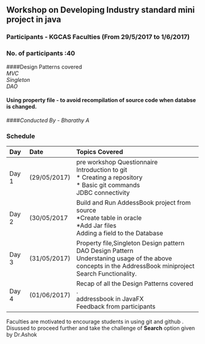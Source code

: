 ## Workshop on Developing Industry standard mini project  in java 
### Participants - KGCAS Faculties (From 29/5/2017 to 1/6/2017) 
### No. of participants :40
####Design Patterns covered  <br/> *MVC*<br/>*Singleton*<br/>*DAO*
#### Using property file - to avoid recompilation of source code when databse is changed.
####*Conducted By  - Bharathy A*
### Schedule
| Day   |Date  |Topics Covered| 
|:----- |:--------------|:----------------|
|Day 1|(29/05/2017)| pre workshop Questionnaire <br/>Introduction to git <br/>	* Creating a repository<br/>	* Basic git commands<br/> JDBC connectivity|
|Day 2 |(30/05/2017 |Build and Run  AddessBook project from source<br/>*Create table in oracle<br/>*Add Jar files<br>Adding a field to the Database <br/>| 
|Day 3 |(31/05/2017)| Property file,Singleton Design  pattern <br/> DAO Design Pattern  <br/> Understaning usage of the above concepts in  the AddressBook miniproject<br/>Search Functionality.|
|Day 4 |(01/06/2017)| Recap of  all the Design Patterns covered .<br/> addressbook in JavaFX <br/>Feedback from participants

Faculties  are motivated to encourage students in using git and github .<br/>Disussed to proceed further and take the challenge of  **Search** option  given by Dr.Ashok 


